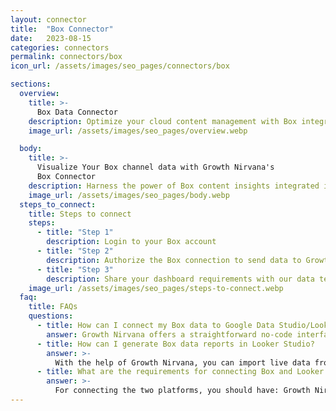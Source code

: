 ```yaml
---
layout: connector
title:  "Box Connector"
date:   2023-08-15
categories: connectors
permalink: connectors/box
icon_url: /assets/images/seo_pages/connectors/box

sections:
  overview:
    title: >-
      Box Data Connector
    description: Optimize your cloud content management with Box integration. Seamlessly merge Box's content data with Looker Studio's analytical prowess, unlocking insights that drive collaboration, content strategies, and operational efficiency.
    image_url: /assets/images/seo_pages/overview.webp

  body:
    title: >-
      Visualize Your Box channel data with Growth Nirvana's
      Box Connector
    description: Harness the power of Box content insights integrated into Looker Studio for strategic content management decisions.
    image_url: /assets/images/seo_pages/body.webp
  steps_to_connect:
    title: Steps to connect
    steps:
      - title: "Step 1"
        description: Login to your Box account
      - title: "Step 2"
        description: Authorize the Box connection to send data to Growth Nirvana
      - title: "Step 3"
        description: Share your dashboard requirements with our data team. We will build the report for you.
    image_url: /assets/images/seo_pages/steps-to-connect.webp
  faq:
    title: FAQs
    questions:
      - title: How can I connect my Box data to Google Data Studio/Looker Studio?
        answer: Growth Nirvana offers a straightforward no-code interface to connect to Box data sources.
      - title: How can I generate Box data reports in Looker Studio?
        answer: >-
          With the help of Growth Nirvana, you can import live data from Box into Looker Studio. These data can be viewed in charts, tables, and dashboards to generate branded reports that can be shared instantly.
      - title: What are the requirements for connecting Box and Looker Studio?
        answer: >-
          For connecting the two platforms, you should have: Growth Nirvana Account and Box Ads Account
---
```

